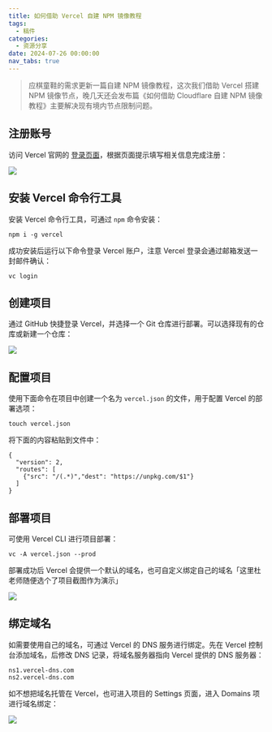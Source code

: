```yaml
---
title: 如何借助 Vercel 自建 NPM 镜像教程
tags:
  - 稿件
categories:
  - 资源分享
date: 2024-07-26 00:00:00
nav_tabs: true
---
```


> 应棋童鞋的需求更新一篇自建 NPM 镜像教程，这次我们借助 Vercel 搭建 NPM 镜像节点，晚几天还会发布篇《如何借助 Cloudflare 自建 NPM 镜像教程》主要解决现有境内节点限制问题。

<!-- more -->

## 注册账号

访问 Vercel 官网的 [登录页面](https://vercel.com/signup)，根据页面提示填写相关信息完成注册：

![](https://cdn.dusays.com/2024/07/731-1.jpg)

## 安装 Vercel 命令行工具

安装 Vercel 命令行工具，可通过 `npm` 命令安装：

```
npm i -g vercel
```

成功安装后运行以下命令登录 Vercel 账户，注意 Vercel 登录会通过邮箱发送一封邮件确认：

```
vc login
```

## 创建项目

通过 GitHub 快捷登录 Vercel，并选择一个 Git 仓库进行部署。可以选择现有的仓库或新建一个仓库：

![](https://cdn.dusays.com/2024/07/731-2.jpg)

## 配置项目

使用下面命令在项目中创建一个名为 `vercel.json` 的文件，用于配置 Vercel 的部署选项：

```
touch vercel.json
```

将下面的内容粘贴到文件中：

```
{
  "version": 2,
  "routes": [
    {"src": "/(.*)","dest": "https://unpkg.com/$1"}
  ]
}
```

## 部署项目

可使用 Vercel CLI 进行项目部署：

```
vc -A vercel.json --prod
```

部署成功后 Vercel 会提供一个默认的域名，也可自定义绑定自己的域名「这里杜老师随便选个了项目截图作为演示」

![](https://cdn.dusays.com/2024/07/731-3.jpg)

## 绑定域名

如需要使用自己的域名，可通过 Vercel 的 DNS 服务进行绑定。先在 Vercel 控制台添加域名，后修改 DNS 记录，将域名服务器指向 Vercel 提供的 DNS 服务器：

```
ns1.vercel-dns.com
ns2.vercel-dns.com
```

如不想把域名托管在 Vercel，也可进入项目的 Settings 页面，进入 Domains 项进行域名绑定：

![](https://cdn.dusays.com/2024/07/731-4.jpg)